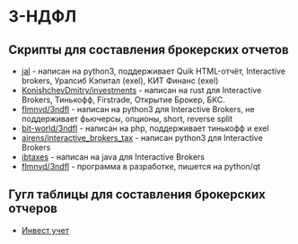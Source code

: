 # 3-НДФЛ

## Скрипты для составления брокерских отчетов
  - [jal](https://github.com/titov-vv/jal/blob/master/docs/README.ru.md) - написан на python3, поддерживает Quik HTML-отчёт, Interactive brokers, Уралсиб Кэпитал (exel), КИТ Финанс (exel)
  - [KonishchevDmitry/investments](https://github.com/KonishchevDmitry/investments) - написан на rust для Interactive Brokers, Тинькофф, Firstrade, Открытие Брокер, БКС.
  - [flmnvd/3ndfl](https://github.com/airens/interactive_brokers_tax) - написан на python3 для Interactive Brokers, не поддерживает фьючерсы, опционы, short, reverse split
  - [bit-world/3ndfl](https://github.com/bit-world/3ndfl) - написан на php, поддерживает тинькофф и exel
  - [airens/interactive_brokers_tax](https://github.com/airens/interactive_brokers_tax) - написан python3 для Interactive Brokers
  - [ibtaxes](https://github.com/igor58279/ibtaxes) - написан на java для Interactive Brokers
  - [flmnvd/3ndfl](https://github.com/flmnvd/3ndfl) - программа в разработке, пишется на python/qt

## Гугл таблицы для составления брокерских отчеров
- [Инвест учет](https://vc.ru/finance/194863-kak-ya-optimiziroval-podachu-3-ndfl-po-dividendam-s-pomoshchyu-google-tablic-teper-eto-5-10-minut-vmesto-neskolkih-chasov)
